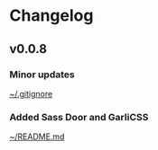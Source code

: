 # Changelog

## v0.0.8

### Minor updates
  [~/.gitignore](/.gitignore)

### Added Sass Door and GarliCSS
  [~/README.md](/README.md)